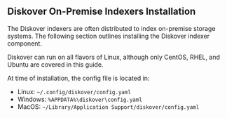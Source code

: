 <p id="install_indexers_on_prem"></p>

## Diskover On-Premise Indexers Installation

The Diskover indexers are often distributed to index on-premise storage systems. The following section outlines installing the Diskover indexer component.

Diskover can run on all flavors of Linux, although only CentOS, RHEL, and Ubuntu are covered in this guide.

At time of installation, the config file is located in:
-  Linux:  `~/.config/diskover/config.yaml`
-  Windows:  `%APPDATA%\diskover\config.yaml`
-  MacOS:  `~/Library/Application Support/diskover/config.yaml`
